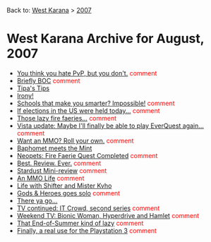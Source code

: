 Back to: [West Karana](/posts/westkarana.md) > [2007](/posts/2007/westkarana.md)
# West Karana Archive for August, 2007

* [You think you hate PvP, but you don't.](845.md) <span style="color:red;">comment</span>
* [Briefly BOC](847.md) <span style="color:red;">comment</span>
* [Tipa's Tips](848.md) <span style="color:red;"></span>
* [Irony!](849.md) <span style="color:red;"></span>
* [Schools that make you smarter? Impossible!](850.md) <span style="color:red;">comment</span>
* [If elections in the US were held today...](851.md) <span style="color:red;">comment</span>
* [Those lazy fire faeries...](853.md) <span style="color:red;">comment</span>
* [Vista update: Maybe I'll finally be able to play EverQuest again...](855.md) <span style="color:red;">comment</span>
* [Want an MMO? Roll your own.](856.md) <span style="color:red;">comment</span>
* [Baphomet meets the Mint](858.md) <span style="color:red;"></span>
* [Neopets: Fire Faerie Quest Completed](859.md) <span style="color:red;">comment</span>
* [Best. Review. Ever.](863.md) <span style="color:red;">comment</span>
* [Stardust Mini-review](864.md) <span style="color:red;">comment</span>
* [An MMO Life](866.md) <span style="color:red;">comment</span>
* [Life with Shifter and Mister Kvho](867.md) <span style="color:red;"></span>
* [Gods & Heroes goes solo](868.md) <span style="color:red;">comment</span>
* [There ya go...](869.md) <span style="color:red;"></span>
* [TV continued: IT Crowd, second series](875.md) <span style="color:red;">comment</span>
* [Weekend TV: Bionic Woman, Hyperdrive and Hamlet](874.md) <span style="color:red;">comment</span>
* [That End-of-Summer kind of lazy](878.md) <span style="color:red;">comment</span>
* [Finally, a real use for the Playstation 3](879.md) <span style="color:red;">comment</span>
